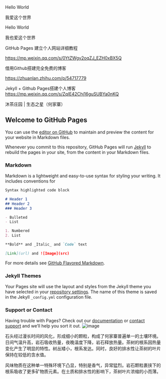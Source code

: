 Hello World 

我爱这个世界

Hello World 

我也爱这个世界

GitHub Pages 建立个人网站详细教程

https://mp.weixin.qq.com/s/0YtZWgy2oqZJ_EZH0xBX5Q

借用Github搭建完全免费的博客

https://zhuanlan.zhihu.com/p/54717779

Jekyll + Github Pages搭建个人博客
https://mp.weixin.qq.com/s/ZqIE42Chj16guSUBYa0nKQ

沐茶庄园 | 生态之星（何家寨）
## Welcome to GitHub Pages

You can use the [editor on GitHub](https://github.com/Yiwei666/Yiwei666.github.io/edit/main/index.md) to maintain and preview the content for your website in Markdown files.

Whenever you commit to this repository, GitHub Pages will run [Jekyll](https://jekyllrb.com/) to rebuild the pages in your site, from the content in your Markdown files.

### Markdown

Markdown is a lightweight and easy-to-use syntax for styling your writing. It includes conventions for

```markdown
Syntax highlighted code block

# Header 1
## Header 2
### Header 3

- Bulleted
- List

1. Numbered
2. List

**Bold** and _Italic_ and `Code` text

[Link](url) and ![Image](src)
```

For more details see [GitHub Flavored Markdown](https://guides.github.com/features/mastering-markdown/).

### Jekyll Themes

Your Pages site will use the layout and styles from the Jekyll theme you have selected in your [repository settings](https://github.com/Yiwei666/Yiwei666.github.io/settings). The name of this theme is saved in the Jekyll `_config.yml` configuration file.

### Support or Contact

Having trouble with Pages? Check out our [documentation](https://docs.github.com/categories/github-pages-basics/) or [contact support](https://support.github.com/contact) and we’ll help you sort it out.
![image](https://user-images.githubusercontent.com/69843201/114034231-9405b480-98b0-11eb-9242-609b6b4695f9.png)


石头经过漫长时间的风化，形成细小的颗粒，构成了何家寨普遍单一的土壤环境。   日间气温升高，岩石吸收热量，夜晚温度下降，岩石释放热量。茶树的根系因热量变化产生了明显的特性。树丛矮小，根系发达。同时，良好的排水性让茶树的叶片保持在较低的含水值。

风味物质在这种单一特殊环境下凸显，特别是香气，异常猛烈。岩石颗粒裹挟下的根系吸收了更多矿物质元素。在土质和排水性的影响下，茶树叶片浓缩的小而薄。 

